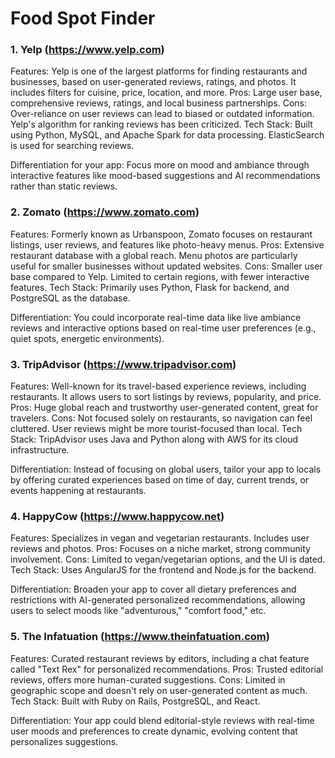 # Food Spot Finder

### 1. Yelp (https://www.yelp.com)
  Features: Yelp is one of the largest platforms for finding restaurants and businesses, based on user-generated reviews, ratings, and photos. It includes filters for cuisine, price, location, and more.
  Pros: Large user base, comprehensive reviews, ratings, and local business partnerships.
  Cons: Over-reliance on user reviews can lead to biased or outdated information. Yelp's algorithm for ranking reviews has been criticized.
  Tech Stack: Built using Python, MySQL, and Apache Spark for data processing. ElasticSearch is used for searching reviews.

  Differentiation for your app: Focus more on mood and ambiance through interactive features like mood-based suggestions and AI recommendations rather than static reviews.

### 2. Zomato (https://www.zomato.com)
 Features: Formerly known as Urbanspoon, Zomato focuses on restaurant listings, user reviews, and features like photo-heavy menus.
 Pros: Extensive restaurant database with a global reach. Menu photos are particularly useful for smaller businesses without updated websites.
 Cons: Smaller user base compared to Yelp. Limited to certain regions, with fewer interactive features.
 Tech Stack: Primarily uses Python, Flask for backend, and PostgreSQL as the database.
  
 Differentiation: You could incorporate real-time data like live ambiance reviews and interactive options based on real-time user preferences (e.g., quiet spots, energetic environments).

### 3. TripAdvisor (https://www.tripadvisor.com)
Features: Well-known for its travel-based experience reviews, including restaurants. It allows users to sort listings by reviews, popularity, and price.
Pros: Huge global reach and trustworthy user-generated content, great for travelers.
Cons: Not focused solely on restaurants, so navigation can feel cluttered. User reviews might be more tourist-focused than local.
Tech Stack: TripAdvisor uses Java and Python along with AWS for its cloud infrastructure.

Differentiation: Instead of focusing on global users, tailor your app to locals by offering curated experiences based on time of day, current trends, or events happening at restaurants.

### 4. HappyCow (https://www.happycow.net)
Features: Specializes in vegan and vegetarian restaurants. Includes user reviews and photos.
Pros: Focuses on a niche market, strong community involvement.
Cons: Limited to vegan/vegetarian options, and the UI is dated.
Tech Stack: Uses AngularJS for the frontend and Node.js for the backend.

Differentiation: Broaden your app to cover all dietary preferences and restrictions with AI-generated personalized recommendations, allowing users to select moods like "adventurous," "comfort food," etc.

### 5. The Infatuation (https://www.theinfatuation.com)
Features: Curated restaurant reviews by editors, including a chat feature called "Text Rex" for personalized recommendations.
Pros: Trusted editorial reviews, offers more human-curated suggestions.
Cons: Limited in geographic scope and doesn't rely on user-generated content as much.
Tech Stack: Built with Ruby on Rails, PostgreSQL, and React.

Differentiation: Your app could blend editorial-style reviews with real-time user moods and preferences to create dynamic, evolving content that personalizes suggestions.






